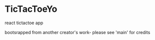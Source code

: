 # TicTacToeYo
react tictactoe app

bootsrapped from another creator's work- please see 'main' for credits
